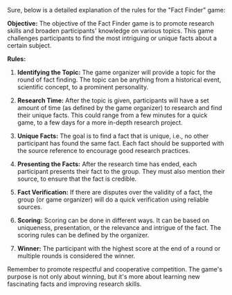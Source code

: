Sure, below is a detailed explanation of the rules for the "Fact Finder" game:

**Objective:** The objective of the Fact Finder game is to promote research skills and broaden participants' knowledge on various topics. This game challenges participants to find the most intriguing or unique facts about a certain subject.

**Rules:**

1. **Identifying the Topic:** The game organizer will provide a topic for the round of fact finding. The topic can be anything from a historical event, scientific concept, to a prominent personality. 

2. **Research Time:** After the topic is given, participants will have a set amount of time (as defined by the game organizer) to research and find their unique facts. This could range from a few minutes for a quick game, to a few days for a more in-depth research project.

3. **Unique Facts:** The goal is to find a fact that is unique, i.e., no other participant has found the same fact. Each fact should be supported with the source reference to encourage good research practices.

4. **Presenting the Facts:** After the research time has ended, each participant presents their fact to the group. They must also mention their source, to ensure that the fact is credible.

5. **Fact Verification:** If there are disputes over the validity of a fact, the group (or game organizer) will do a quick verification using reliable sources.

6. **Scoring:** Scoring can be done in different ways. It can be based on uniqueness, presentation, or the relevance and intrigue of the fact. The scoring rules can be defined by the organizer.

7. **Winner:** The participant with the highest score at the end of a round or multiple rounds is considered the winner. 

Remember to promote respectful and cooperative competition. The game's purpose is not only about winning, but it's more about learning new fascinating facts and improving research skills.